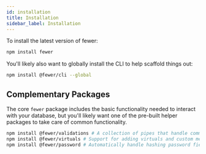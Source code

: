 ```yaml
---
id: installation
title: Installation
sidebar_label: Installation
---
```


To install the latest version of fewer:

```bash
npm install fewer
```

You'll likely also want to globally install the CLI to help scaffold things out:

```bash
npm install @fewer/cli --global
```

## Complementary Packages

The core `fewer` package includes the basic functionality needed to interact with your database, but you'll likely want one of the pre-built helper packages to take care of common functionality.

```bash
npm install @fewer/validations # A collection of pipes that handle common model validation use-cases.
npm install @fewer/virtuals # Support for adding virtuals and custom methods to models.
npm install @fewer/password # Automatically handle hashing password fields.
```

